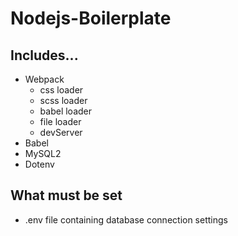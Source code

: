 # Nodejs-Boilerplate

## Includes...
- Webpack
  - css loader
  - scss loader
  - babel loader
  - file loader
  - devServer
- Babel
- MySQL2
- Dotenv

## What must be set
- .env file containing database connection settings
